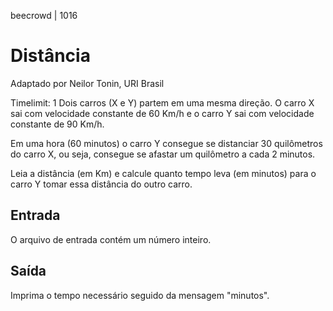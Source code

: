 beecrowd | 1016
# Distância
Adaptado por Neilor Tonin, URI  Brasil

Timelimit: 1
Dois carros (X e Y) partem em uma mesma direção. O carro X sai com velocidade constante de 60 Km/h e o carro Y sai com velocidade constante de 90 Km/h.

Em uma hora (60 minutos) o carro Y consegue se distanciar 30 quilômetros do carro X, ou seja, consegue se afastar um quilômetro a cada 2 minutos.

Leia a distância (em Km) e calcule quanto tempo leva (em minutos) para o carro Y tomar essa distância do outro carro.

## Entrada
O arquivo de entrada contém um número inteiro.

## Saída
Imprima o tempo necessário seguido da mensagem "minutos".